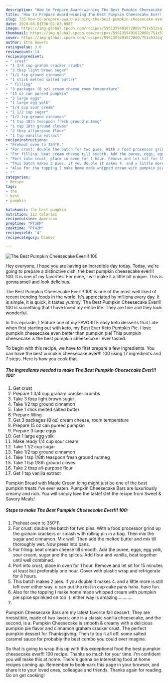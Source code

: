 ```yaml
---
description: "How to Prepare Award-winning The Best Pumpkin Cheesecake Ever!!! 100"
title: "How to Prepare Award-winning The Best Pumpkin Cheesecake Ever!!! 100"
slug: 733-how-to-prepare-award-winning-the-best-pumpkin-cheesecake-ever-100
date: 2020-08-01T06:02:03.098Z
image: https://img-global.cpcdn.com/recipes/5961359491072000/751x532cq70/the-best-pumpkin-cheesecake-ever-100-recipe-main-photo.jpg
thumbnail: https://img-global.cpcdn.com/recipes/5961359491072000/751x532cq70/the-best-pumpkin-cheesecake-ever-100-recipe-main-photo.jpg
cover: https://img-global.cpcdn.com/recipes/5961359491072000/751x532cq70/the-best-pumpkin-cheesecake-ever-100-recipe-main-photo.jpg
author: Etta Bowers
ratingvalue: 3.6
reviewcount: 14
recipeingredient:
- " crust"
- "1 3/4 cup graham cracker crumbs"
- "3 tbsp light brown sugar"
- "1/2 tsp ground cinnamon"
- "1 stick melted salted butter"
- " filling"
- "3 packages (8 oz) cream cheese room temperature"
- "15 oz can pureed pumpkin"
- "3 large eggs"
- "1 large egg yolk"
- "1/4 cup sour cream"
- "1 1/2 cup sugar"
- "1/2 tsp ground cinnamon"
- "1 tsp 18th teaspoon fresh ground nutmeg"
- "1 tsp 18th ground cloves"
- "2 tbsp allpurpose flour"
- "1 tsp vanilla extract"
recipeinstructions:
- "Preheat oven to 350°F."
- "For crust: double the batch for two pies. With a food processor grind up the graham crackers or smash with rolling pin in a bag. Then mix the sugar and cinnamon. Mix well. Then add the melted butter and mix till thoroughly wet. Now press into pans."
- "For filling: beat cream cheese till smooth. Add the puree, eggs, egg yolk, sour cream, sugar and the spices. Add flour and vanilla, beat together until well combined."
- "Port into crust, place in oven for 1 hour. Remove and let sit for 15 minutes at least but preferably one hour. Cover with plastic wrap and refrigerate for 4 hours."
- "This batch makes 2 pies. if you double it makes 4. and a little more is still left over either way. u can put the rest in cup cake pans haha. have fun."
- "Also for the topping I make home made whipped cream with pumpkin pie spice sprinkled on top :). either way is amazing............"
- ""
categories:
- Recipe
tags:
- the
- best
- pumpkin

katakunci: the best pumpkin 
nutrition: 113 calories
recipecuisine: American
preptime: "PT36M"
cooktime: "PT42M"
recipeyield: "4"
recipecategory: Dinner

---
```



![The Best Pumpkin Cheesecake Ever!!! 100](https://img-global.cpcdn.com/recipes/5961359491072000/751x532cq70/the-best-pumpkin-cheesecake-ever-100-recipe-main-photo.jpg)

Hey everyone, I hope you are having an incredible day today. Today, we're going to prepare a distinctive dish, the best pumpkin cheesecake ever!!! 100. It is one of my favorites. For mine, I will make it a little bit unique. This is gonna smell and look delicious.

The Best Pumpkin Cheesecake Ever!!! 100 is one of the most well liked of recent trending foods in the world. It's appreciated by millions every day. It is simple, it is quick, it tastes yummy. The Best Pumpkin Cheesecake Ever!!! 100 is something that I have loved my entire life. They are fine and they look wonderful.

In this episode, I feature one of my FAVORITE easy keto desserts that I ate when first starting out with keto, my Best Ever Keto Pumpkin Pie. I love pumpkin cheesecake even better than pumpkin pie! This pumpkin cheesecake is the best pumpkin cheesecake I ever tasted.


To begin with this recipe, we have to first prepare a few ingredients. You can have the best pumpkin cheesecake ever!!! 100 using 17 ingredients and 7 steps. Here is how you cook that.

<!--inarticleads1-->

##### The ingredients needed to make The Best Pumpkin Cheesecake Ever!!! 100:

1. Get  crust
1. Prepare 1 3/4 cup graham cracker crumbs
1. Take 3 tbsp light brown sugar
1. Take 1/2 tsp ground cinnamon
1. Take 1 stick melted salted butter
1. Prepare  filling
1. Get 3 packages (8 oz) cream cheese, room temperature
1. Prepare 15 oz can pureed pumpkin
1. Prepare 3 large eggs
1. Get 1 large egg yolk
1. Make ready 1/4 cup sour cream
1. Take 1 1/2 cup sugar
1. Take 1/2 tsp ground cinnamon
1. Take 1 tsp 1/8th teaspoon fresh ground nutmeg
1. Take 1 tsp 1/8th ground cloves
1. Take 2 tbsp all-purpose flour
1. Get 1 tsp vanilla extract


Pumpkin Bread with Maple Cream Icing might just be one of the best pumpkin treats I&#39;ve ever eaten. Pumpkin Cheesecake Bars are luxuriously creamy and rich. You will simply love the taste! Get the recipe from Sweet &amp; Savory Meals! 

<!--inarticleads2-->

##### Steps to make The Best Pumpkin Cheesecake Ever!!! 100:

1. Preheat oven to 350°F.
1. For crust: double the batch for two pies. With a food processor grind up the graham crackers or smash with rolling pin in a bag. Then mix the sugar and cinnamon. Mix well. Then add the melted butter and mix till thoroughly wet. Now press into pans.
1. For filling: beat cream cheese till smooth. Add the puree, eggs, egg yolk, sour cream, sugar and the spices. Add flour and vanilla, beat together until well combined.
1. Port into crust, place in oven for 1 hour. Remove and let sit for 15 minutes at least but preferably one hour. Cover with plastic wrap and refrigerate for 4 hours.
1. This batch makes 2 pies. if you double it makes 4. and a little more is still left over either way. u can put the rest in cup cake pans haha. have fun.
1. Also for the topping I make home made whipped cream with pumpkin pie spice sprinkled on top :). either way is amazing............
1. 


Pumpkin Cheesecake Bars are my latest favorite fall dessert. They are irresistible, made of two layers: one is a classic vanilla cheesecake, and the second, is a. Pumpkin Cheesecake is smooth &amp; creamy with a delicious pumpkin pie flavor and cinnamon graham cracker crust. The perfect pumpkin dessert for Thanksgiving. Then to top it all off, some salted caramel sauce for probably the best combo you could ever imagine. 

So that is going to wrap this up with this exceptional food the best pumpkin cheesecake ever!!! 100 recipe. Thanks so much for your time. I'm confident you will make this at home. There's gonna be interesting food at home recipes coming up. Remember to bookmark this page in your browser, and share it to your loved ones, colleague and friends. Thanks again for reading. Go on get cooking!
